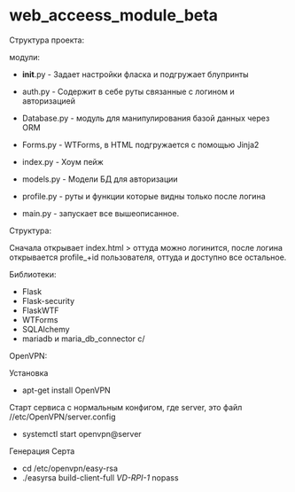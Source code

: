 # web_acceess_module_beta

Структура проекта:



модули:

- __init__.py - Задает настройки фласка и подгружает блупринты
- auth.py - Содержит в себе руты связанные с логином и авторизацией
- Database.py - модуль для манипулирования базой данных через ORM
- Forms.py - WTForms, в HTML подгружается с помощью Jinja2
- index.py - Хоум пейж
- models.py - Модели БД для авторизации
- profile.py - руты и функции которые видны только после логина

- main.py - запускает все вышеописанное.


Структура:

Сначала открывает index.html > оттуда можно логинится, после логина открывается profile_+id пользователя, оттуда и доступно все остальное.


Библиотеки:

- Flask
- Flask-security
- FlaskWTF
- WTForms
- SQLAlchemy
- mariadb и maria_db_connector c/


OpenVPN:

Установка
- apt-get install OpenVPN

Старт сервиса с нормальным конфигом, где server, это файл //etc/OpenVPN/server.config

- systemctl start openvpn@server 

Генерация Серта 

- cd /etc/openvpn/easy-rsa 
- ./easyrsa build-client-full *VD-RPI-1* nopass
